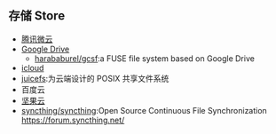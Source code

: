 ## 存储 Store

-   [腾讯微云](https://www.weiyun.com/)
-   [Google Drive](https://drive.google.com/drive/)
    -   [harababurel/gcsf](https://github.com/harababurel/gcsf):a FUSE file system based on Google Drive
-   [icloud](https://www.icloud.com/)
-   [juicefs](https://juicefs.io/):为云端设计的 POSIX 共享文件系统
- 百度云
- [坚果云](https://www.jianguoyun.com/)
- [syncthing/syncthing](https://github.com/syncthing/syncthing):Open Source Continuous File Synchronization https://forum.syncthing.net/
